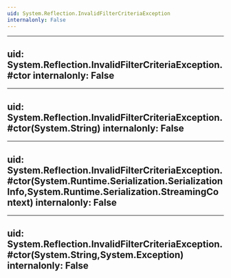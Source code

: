 ```yaml
---
uid: System.Reflection.InvalidFilterCriteriaException
internalonly: False
---
```


---
uid: System.Reflection.InvalidFilterCriteriaException.#ctor
internalonly: False
---

---
uid: System.Reflection.InvalidFilterCriteriaException.#ctor(System.String)
internalonly: False
---

---
uid: System.Reflection.InvalidFilterCriteriaException.#ctor(System.Runtime.Serialization.SerializationInfo,System.Runtime.Serialization.StreamingContext)
internalonly: False
---

---
uid: System.Reflection.InvalidFilterCriteriaException.#ctor(System.String,System.Exception)
internalonly: False
---
